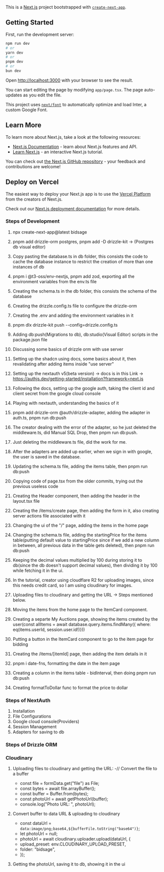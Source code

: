 This is a [Next.js](https://nextjs.org/) project bootstrapped with [`create-next-app`](https://github.com/vercel/next.js/tree/canary/packages/create-next-app).

## Getting Started

First, run the development server:

```bash
npm run dev
# or
yarn dev
# or
pnpm dev
# or
bun dev
```

Open [http://localhost:3000](http://localhost:3000) with your browser to see the result.

You can start editing the page by modifying `app/page.tsx`. The page auto-updates as you edit the file.

This project uses [`next/font`](https://nextjs.org/docs/basic-features/font-optimization) to automatically optimize and load Inter, a custom Google Font.

## Learn More

To learn more about Next.js, take a look at the following resources:

- [Next.js Documentation](https://nextjs.org/docs) - learn about Next.js features and API.
- [Learn Next.js](https://nextjs.org/learn) - an interactive Next.js tutorial.

You can check out [the Next.js GitHub repository](https://github.com/vercel/next.js/) - your feedback and contributions are welcome!

## Deploy on Vercel

The easiest way to deploy your Next.js app is to use the [Vercel Platform](https://vercel.com/new?utm_medium=default-template&filter=next.js&utm_source=create-next-app&utm_campaign=create-next-app-readme) from the creators of Next.js.

Check out our [Next.js deployment documentation](https://nextjs.org/docs/deployment) for more details.

### Steps of Development

1. npx create-next-app@latest bidsage
2. pnpm add drizzle-orm postgres, pnpm add -D drizzle-kit -> (Postgres db visual editor)
3. Copy pasting the database.ts in db folder, this consists the code to cache the database instance to restrict the creation of more than one instances of db
4. pnpm i @t3-oss/env-nextjs, pnpm add zod, exporting all the environment variables from the env.ts file
5. Creating the schema.ts in the db folder, this consists the schema of the database
6. Creating the drizzle.config.ts file to configure the drizzle-orm
7. Creating the .env and adding the environment variables in it
8. pnpm dlx drizzle-kit push --config=drizzle.config.ts
9. Adding db:push(Migrations to db), db:studio(Visual Editor) scripts in the package.json file
10. Discussing some basics of drizzle orm with use server
11. Setting up the shadcn using docs, some basics about it, then revalidating after adding items inside "use server"
12. Setting up the nextauth v5(beta version) -> docs is in this Link -> https://authjs.dev/getting-started/installation?framework=next.js
13. Following the docs, setting up the google auth, taking the client id and client secret from the google cloud console
14. Playing with nextauth, understanding the basics of it
15. pnpm add drizzle-orm @auth/drizzle-adapter, adding the adapter in auth.ts, pnpm run db:push
16. The creator dealing with the error of the adapter, so he just deleted the middleware.ts, did Manual SQL Drop, then pnpm run db:push.
17. Just deleting the middleware.ts file, did the work for me.
18. After the adapters are added up earlier, when we sign in with google, the user is saved in the database.
19. Updating the schema.ts file, adding the items table, then pnpm run db:push
20. Copying code of page.tsx from the older commits, trying out the previous useless code
21. Creating the Header component, then adding the header in the layout.tsx file
22. Creating the /items/create page, then adding the form in it, also creating server actions file associated with it
23. Changing the ui of the "/" page, adding the items in the home page
24. Changing the schema.ts file, adding the startingPrice for the items table(putting default value to startingPrice since if we add a new column in between, all previous data in the table gets deleted), then pnpm run db:push
25. Keeping the decimal values multiplied by 100 during storing it to db(since the db doesn't support decimal values), then dividing it by 100 while fetching it in the ui.
26. In the tutorial, creator using cloudflare R2 for uploading images, since this needs credit card, so I am using cloudinary for images.
27. Uploading files to cloudinary and getting the URL -> Steps mentioned below.

28. Moving the items from the home page to the ItemCard component.
29. Creating a separte My Auctions page, showing the items created by the user(const allItems = await database.query.items.findMany({ where: eq(items.userId, session.user.id!)}))
30. Putting a button in the ItemCard component to go to the item page for bidding
31. Creating the /items/[itemId] page, then adding the item details in it
32. pnpm i date-fns, formatting the date in the item page
33. Creating a column in the items table - bidInterval, then doing pnpm run db:push
34. Creating formatToDollar func to format the price to dollar




### Steps of NextAuth
1. Installation
2. File Configurations
3. Google cloud console(Providers)
4. Session Management
5. Adapters for saving to db


### Steps of Drizzle ORM


### Cloudinary
1. Uploading files to cloudinary and getting the URL:
    -// Convert the file to a buffer
    -   const file = formData.get("file") as File;
    -   const bytes = await file.arrayBuffer();
    -   const buffer = Buffer.from(bytes);
    -   const photoUrl = await getPhotoUrl(buffer);
    -   console.log("Photo URL: ", photoUrl);

2. Convert buffer to data URL & uploading to cloudinary
    -   const dataUrl = `data:image/png;base64,${bufferFile.toString("base64")}`;
    -   let photoUrl = null;
    -   photoUrl = await cloudinary.uploader.upload(dataUrl, {
    -   upload_preset: env.CLOUDINARY_UPLOAD_PRESET,
    -   folder: "bidsage",
    -   });

3. Getting the photoUrl, saving it to db, showing it in the ui